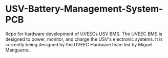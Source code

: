 # USV-Battery-Management-System-PCB
Repo for hardware development of UVEECs USV BMS.
The UVEEC BMS is designed to power, monitor, and charge the USV's electronic systems.
It is currently being designed by the UVEEC Hardware team led by Miguel Manguerra.
